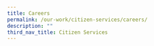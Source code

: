 ```yaml
---
title: Careers
permalink: /our-work/citizen-services/careers/
description: ""
third_nav_title: Citizen Services
---
```

